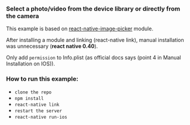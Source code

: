 ### Select a photo/video from the device library or directly from the camera

This example is based on [react-native-image-picker](https://github.com/marcshilling/react-native-image-picker) module.

After installing a module and linking (react-native link), manual installation was unnecessary (**react native 0.40**).

Only add ```permission``` to Info.plist (as official docs says (point 4 in Manual Installation on IOS)).


### How to run this example:

- ```clone the repo```
- ```npm install```
- ```react-native link```
- ```restart the server```
- ```react-native run-ios```

